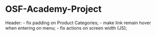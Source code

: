 # OSF-Academy-Project

Header: 
    - fix padding on Product Categories;
    - make link remain hover when entering on menu;
    - fix actions on screen width (JS);